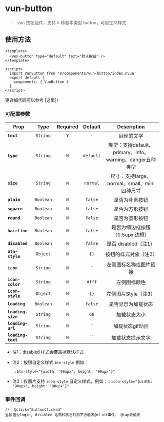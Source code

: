 # vun-button

> vun 按钮组件，支持 5 种基本类型 button，可自定义样式

## 使用方法

```vue
<template>
  <vun-button type="default" text="默认按钮" />
</template>

<script>
  import VunButton from '@/components/vun-button/index.nvue'
  export default {
    components: { VunButton }
  }
</script>

```
更详细代码可以参考 [这里])

### 可配置参数
| Prop | Type | Required | Default | Description |
| ---- |:----:|:---:|:-------:| :----------:|
| **`text`** | `String` | `Y` | `-` | 展现的文字 |
| **`type`** | `String` | `N` | `default` | 类型：支持default、primary、info、warning、danger五种类型 |
| **`size`** | `String` | `N` | `normal` | 尺寸：支持large、normal、small、mini四种尺寸 |
| **`plain`** | `Boolean` | `N` | `false` | 是否为朴素按钮	 |
| **`square`** | `Boolean` | `N` | `false` | 是否为方形按钮 |
| **`round`** | `Boolean` | `N` | `false` | 是否为圆形按钮 |
| **`hairline`** | `Boolean` | `N` | `false` | 是否为细边框按钮（0.5upx 边框） |
| **`disabled`** | `Boolean` | `N` | `false` | 是否 disabled（注1） |
| **`btn-style`** | `Object` | `N` | `{}` | 按钮的样式对象（注2） |
| **`icon`** | `String` | `N` | `` | 左侧图标名称或图片链接 |
| **`icon-color`** | `String` | `N` | `#fff` | 左侧图标颜色 |
| **`icon-style`** | `Object` | `N` | `{}` | 左侧图片Style（注3） |
| **`loading`** | `Boolean` | `N` | `false` | 是否显示为加载状态 |
| **`loading-size`** | `String` | `N` | `60` | 加载状态大小 |
| **`loading-url`** | `String` | `N` | `` | 加载状态gif动画 |
| **`loading-text`** | `String` | `N` | `` | 加载状态提示文字 |



- 注1：disabled 样式会覆盖掉默认样式

- 注2：按钮自定义样式 `btn-style` 例如：
    ```
     :btn-style="{width: '90upx', height: '90upx'}"
    ```
- 注3：仅图片支持 `icon-style` 自定义样式，例如：
		```
		 :icon-style="{width: '90upx', height: '90upx'}"
		```
### 事件回调

```
// `@click="ButtonClicked"`
当按钮为login, disabled 这两种状态时将不会触发@click事件， @tap会触发
```

